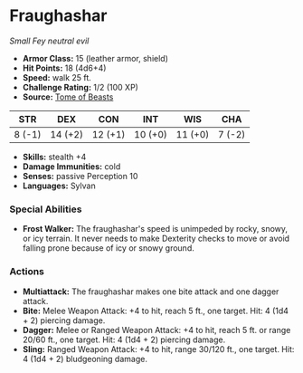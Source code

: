 # Fraughashar

*Small* *Fey* *neutral evil*

- **Armor Class:** 15 (leather armor, shield)
- **Hit Points:** 18 (4d6+4)
- **Speed:** walk 25 ft.
- **Challenge Rating:** 1/2 (100 XP)
- **Source:** [Tome of Beasts](https://koboldpress.com/kpstore/product/tome-of-beasts-for-5th-edition-print/)

| STR | DEX | CON | INT | WIS | CHA |
| --- | --- | --- | --- | --- | --- |
| 8 (-1) | 14 (+2) | 12 (+1) | 10 (+0) | 11 (+0) | 7 (-2) |

- **Skills:** stealth +4
- **Damage Immunities:** cold
- **Senses:** passive Perception 10
- **Languages:** Sylvan
### Special Abilities
- **Frost Walker:** The fraughashar's speed is unimpeded by rocky, snowy, or icy terrain. It never needs to make Dexterity checks to move or avoid falling prone because of icy or snowy ground.
### Actions
- **Multiattack:** The fraughashar makes one bite attack and one dagger attack.
- **Bite:** Melee Weapon Attack: +4 to hit, reach 5 ft., one target. Hit: 4 (1d4 + 2) piercing damage.
- **Dagger:** Melee or Ranged Weapon Attack: +4 to hit, reach 5 ft. or range 20/60 ft., one target. Hit: 4 (1d4 + 2) piercing damage.
- **Sling:** Ranged Weapon Attack: +4 to hit, range 30/120 ft., one target. Hit: 4 (1d4 + 2) bludgeoning damage.
